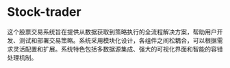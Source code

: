 # Stock-trader
这个股票交易系统旨在提供从数据获取到策略执行的全流程解决方案，帮助用户开发、测试和部署交易策略。系统采用模块化设计，各组件之间松耦合，可以根据需求灵活配置和扩展。系统特色包括多数据源集成、强大的可视化界面和智能的容错处理机制。
